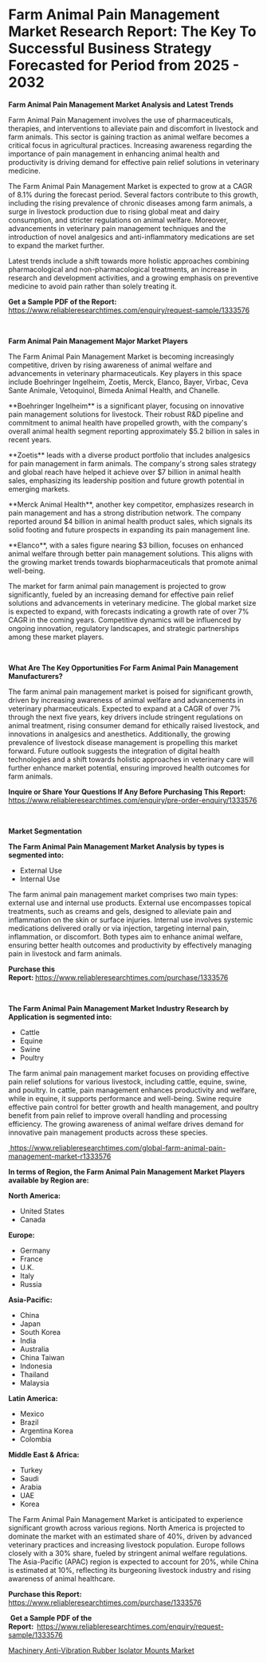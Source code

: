 <p><h1>Farm Animal Pain Management Market Research Report: The Key To Successful Business Strategy Forecasted for Period from 2025 - 2032</h1></p><p><strong>Farm Animal Pain Management Market Analysis and Latest Trends</strong></p>
<p><p>Farm Animal Pain Management involves the use of pharmaceuticals, therapies, and interventions to alleviate pain and discomfort in livestock and farm animals. This sector is gaining traction as animal welfare becomes a critical focus in agricultural practices. Increasing awareness regarding the importance of pain management in enhancing animal health and productivity is driving demand for effective pain relief solutions in veterinary medicine.</p><p>The Farm Animal Pain Management Market is expected to grow at a CAGR of 8.1% during the forecast period. Several factors contribute to this growth, including the rising prevalence of chronic diseases among farm animals, a surge in livestock production due to rising global meat and dairy consumption, and stricter regulations on animal welfare. Moreover, advancements in veterinary pain management techniques and the introduction of novel analgesics and anti-inflammatory medications are set to expand the market further.</p><p>Latest trends include a shift towards more holistic approaches combining pharmacological and non-pharmacological treatments, an increase in research and development activities, and a growing emphasis on preventive medicine to avoid pain rather than solely treating it.</p></p>
<p><strong>Get a Sample PDF of the Report:&nbsp;</strong> <a href="https://www.reliableresearchtimes.com/enquiry/request-sample/1333576?utm_campaign=3520&utm_medium=2&utm_source=Github&utm_content=ia&utm_term=24032025&utm_id=farm-animal-pain-management">https://www.reliableresearchtimes.com/enquiry/request-sample/1333576</a></p>
<p>&nbsp;</p>
<p><strong>Farm Animal Pain Management Major Market Players</strong></p>
<p><p>The Farm Animal Pain Management Market is becoming increasingly competitive, driven by rising awareness of animal welfare and advancements in veterinary pharmaceuticals. Key players in this space include Boehringer Ingelheim, Zoetis, Merck, Elanco, Bayer, Virbac, Ceva Sante Animale, Vetoquinol, Bimeda Animal Health, and Chanelle.</p><p>**Boehringer Ingelheim** is a significant player, focusing on innovative pain management solutions for livestock. Their robust R&D pipeline and commitment to animal health have propelled growth, with the company's overall animal health segment reporting approximately $5.2 billion in sales in recent years. </p><p>**Zoetis** leads with a diverse product portfolio that includes analgesics for pain management in farm animals. The company's strong sales strategy and global reach have helped it achieve over $7 billion in animal health sales, emphasizing its leadership position and future growth potential in emerging markets.</p><p>**Merck Animal Health**, another key competitor, emphasizes research in pain management and has a strong distribution network. The company reported around $4 billion in animal health product sales, which signals its solid footing and future prospects in expanding its pain management line.</p><p>**Elanco**, with a sales figure nearing $3 billion, focuses on enhanced animal welfare through better pain management solutions. This aligns with the growing market trends towards biopharmaceuticals that promote animal well-being.</p><p>The market for farm animal pain management is projected to grow significantly, fueled by an increasing demand for effective pain relief solutions and advancements in veterinary medicine. The global market size is expected to expand, with forecasts indicating a growth rate of over 7% CAGR in the coming years. Competitive dynamics will be influenced by ongoing innovation, regulatory landscapes, and strategic partnerships among these market players.</p></p>
<p>&nbsp;</p>
<p><strong>What Are The Key Opportunities For Farm Animal Pain Management Manufacturers?</strong></p>
<p><p>The farm animal pain management market is poised for significant growth, driven by increasing awareness of animal welfare and advancements in veterinary pharmaceuticals. Expected to expand at a CAGR of over 7% through the next five years, key drivers include stringent regulations on animal treatment, rising consumer demand for ethically raised livestock, and innovations in analgesics and anesthetics. Additionally, the growing prevalence of livestock disease management is propelling this market forward. Future outlook suggests the integration of digital health technologies and a shift towards holistic approaches in veterinary care will further enhance market potential, ensuring improved health outcomes for farm animals.</p></p>
<p><strong>Inquire or Share Your Questions If Any Before Purchasing This Report:</strong> <a href="https://www.reliableresearchtimes.com/enquiry/pre-order-enquiry/1333576?utm_campaign=3520&utm_medium=2&utm_source=Github&utm_content=ia&utm_term=24032025&utm_id=farm-animal-pain-management">https://www.reliableresearchtimes.com/enquiry/pre-order-enquiry/1333576</a></p>
<p>&nbsp;</p>
<p><strong>Market Segmentation</strong></p>
<p><strong>The Farm Animal Pain Management Market Analysis by types is segmented into:</strong></p>
<p><ul><li>External Use</li><li>Internal Use</li></ul></p>
<p><p>The farm animal pain management market comprises two main types: external use and internal use products. External use encompasses topical treatments, such as creams and gels, designed to alleviate pain and inflammation on the skin or surface injuries. Internal use involves systemic medications delivered orally or via injection, targeting internal pain, inflammation, or discomfort. Both types aim to enhance animal welfare, ensuring better health outcomes and productivity by effectively managing pain in livestock and farm animals.</p></p>
<p><strong>Purchase this Report:&nbsp;</strong><a href="https://www.reliableresearchtimes.com/purchase/1333576?utm_campaign=3520&utm_medium=2&utm_source=Github&utm_content=ia&utm_term=24032025&utm_id=farm-animal-pain-management">https://www.reliableresearchtimes.com/purchase/1333576</a></p>
<p>&nbsp;</p>
<p><strong>The Farm Animal Pain Management Market Industry Research by Application is segmented into:</strong></p>
<p><ul><li>Cattle</li><li>Equine</li><li>Swine</li><li>Poultry</li></ul></p>
<p><p>The farm animal pain management market focuses on providing effective pain relief solutions for various livestock, including cattle, equine, swine, and poultry. In cattle, pain management enhances productivity and welfare, while in equine, it supports performance and well-being. Swine require effective pain control for better growth and health management, and poultry benefit from pain relief to improve overall handling and processing efficiency. The growing awareness of animal welfare drives demand for innovative pain management products across these species.</p></p>
<p><a href="https://www.reliableresearchtimes.com/global-farm-animal-pain-management-market-r1333576?utm_campaign=3520&utm_medium=2&utm_source=Github&utm_content=ia&utm_term=24032025&utm_id=farm-animal-pain-management">&nbsp;https://www.reliableresearchtimes.com/global-farm-animal-pain-management-market-r1333576</a></p>
<p><strong>In terms of Region, the Farm Animal Pain Management Market Players available by Region are:</strong></p>
<p>
    <p> <strong> North America: </strong>
        <ul>
            <li>United States</li>
            <li>Canada</li>
        </ul>
        </p> 
    <p> <strong> Europe: </strong>
        <ul>
            <li>Germany</li>
            <li>France</li>
            <li>U.K.</li>
            <li>Italy</li>
            <li>Russia</li>
        </ul>
        </p> 
    <p> <strong> Asia-Pacific: </strong>
        <ul>
            <li>China</li>
            <li>Japan</li>
            <li>South Korea</li>
            <li>India</li>
            <li>Australia</li>
            <li>China Taiwan</li>
            <li>Indonesia</li>
            <li>Thailand</li>
            <li>Malaysia</li>
        </ul>
        </p> 
    <p> <strong> Latin America: </strong>
        <ul>
            <li>Mexico</li>
            <li>Brazil</li>
            <li>Argentina Korea</li>
            <li>Colombia</li>
        </ul>
        </p> 
    <p> <strong> Middle East & Africa: </strong>
        <ul>
            <li>Turkey</li>
            <li>Saudi</li>
            <li>Arabia</li>
            <li>UAE</li>
            <li>Korea</li>
        </ul>
    </p>
    </p>
<p><p>The Farm Animal Pain Management Market is anticipated to experience significant growth across various regions. North America is projected to dominate the market with an estimated share of 40%, driven by advanced veterinary practices and increasing livestock population. Europe follows closely with a 30% share, fueled by stringent animal welfare regulations. The Asia-Pacific (APAC) region is expected to account for 20%, while China is estimated at 10%, reflecting its burgeoning livestock industry and rising awareness of animal healthcare.</p></p>
<p><strong>Purchase this Report: </strong><a href="https://www.reliableresearchtimes.com/purchase/1333576?utm_campaign=3520&utm_medium=2&utm_source=Github&utm_content=ia&utm_term=24032025&utm_id=farm-animal-pain-management">https://www.reliableresearchtimes.com/purchase/1333576</a></p>
<p>&nbsp;<strong>Get a Sample PDF of the Report:&nbsp;&nbsp;</strong><a href="https://www.reliableresearchtimes.com/enquiry/request-sample/1333576?utm_campaign=3520&utm_medium=2&utm_source=Github&utm_content=ia&utm_term=24032025&utm_id=farm-animal-pain-management">https://www.reliableresearchtimes.com/enquiry/request-sample/1333576</a></p>
<p><strong></strong></p>
<p><p><a href="https://github.com/prantoblouin/Market-Research-Report-List-1/blob/main/machinery-anti-vibration-rubber-isolator-mounts-market.md?utm_campaign=3520&utm_medium=2&utm_source=Github&utm_content=ia&utm_term=24032025&utm_id=farm-animal-pain-management">Machinery Anti-Vibration Rubber Isolator Mounts Market</a></p></p>